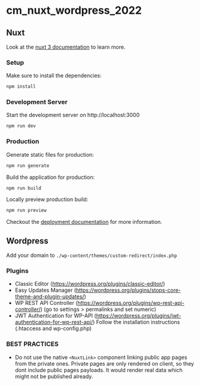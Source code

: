 # cm_nuxt_wordpress_2022

## Nuxt

Look at the [nuxt 3 documentation](https://v3.nuxtjs.org) to learn more.

### Setup

Make sure to install the dependencies:

```bash
npm install
```

### Development Server

Start the development server on http://localhost:3000

```bash
npm run dev
```

### Production

Generate static files for production:

```bash
npm run generate
```

Build the application for production:

```bash
npm run build
```

Locally preview production build:

```bash
npm run preview
```

Checkout the [deployment documentation](https://v3.nuxtjs.org/guide/deploy/presets) for more information.

## Wordpress

Add your domain to `./wp-content/themes/custom-redirect/index.php`

### Plugins

- Classic Editor (https://wordpress.org/plugins/classic-editor/)
- Easy Updates Manager (https://wordpress.org/plugins/stops-core-theme-and-plugin-updates/)
- WP REST API Controller (https://wordpress.org/plugins/wp-rest-api-controller/) (go to settings > permalinks and set numeric)
- JWT Authentication for WP-API (https://wordpress.org/plugins/jwt-authentication-for-wp-rest-api/) Follow the installation instructions (.htaccess and wp-config.php)

### BEST PRACTICES

- Do not use the native `<NuxtLink>` component linking public app pages from the private ones. Private pages are only rendered on client, so they dont include public pages payloads. It would render real data which might not be published already.
